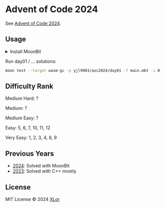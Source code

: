 # Advent of Code 2024

See [Advent of Code 2024](https://adventofcode.com/2024).

## Usage

<details>
<summary>Install MoonBit</summary><br>

Install moonbit compiler.

```bash
curl -fsSL https://cli.moonbitlang.cn/install/unix.sh | bash -s minimoonbit
```

Install moonbit VS Code extension `moonbit.moonbit-lang`.

Then:

```bash
moon update
moon install
```

</details>

Run day01 / ... solutions:

```bash
moon test --target wasm-gc -p yjl9903/aoc2024/day01 -f main.mbt -i 0 
```

## Difficulty Rank

Medium Hard: ?

Medium: ?

Medium Easy: ?

Easy: 5, 6, 7, 10, 11, 12

Very Easy: 1, 2, 3, 4, 8, 9

## Previous Years

- [2024](https://github.com/yjl9903/aoc2024): Solved with MoonBit
- [2023](https://github.com/yjl9903/aoc2023): Solved with C++ mostly

## License

MIT License © 2024 [XLor](https://github.com/yjl9903)
